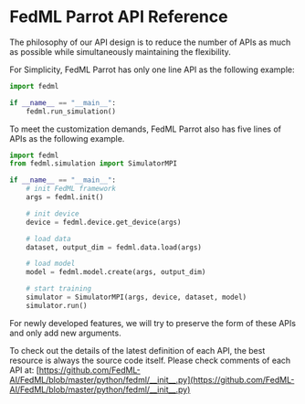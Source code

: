 # FedML Parrot API Reference


The philosophy of our API design is to reduce the number of APIs as much as possible while simultaneously maintaining the flexibility.

For Simplicity, FedML Parrot has only one line API as the following example:

``` py
import fedml

if __name__ == "__main__":
    fedml.run_simulation()
```

To meet the customization demands, FedML Parrot also has five lines of APIs as the following example.
``` py
import fedml
from fedml.simulation import SimulatorMPI

if __name__ == "__main__":
    # init FedML framework
    args = fedml.init()

    # init device
    device = fedml.device.get_device(args)

    # load data
    dataset, output_dim = fedml.data.load(args)

    # load model
    model = fedml.model.create(args, output_dim)

    # start training
    simulator = SimulatorMPI(args, device, dataset, model)
    simulator.run()
```



For newly developed features, we will try to preserve the form of these APIs and only add new arguments. 

To check out the details of the latest definition of each API, the best resource is always the source code itself. Please check comments of each API at:
[https://github.com/FedML-AI/FedML/blob/master/python/fedml/__init__.py](https://github.com/FedML-AI/FedML/blob/master/python/fedml/__init__.py)
